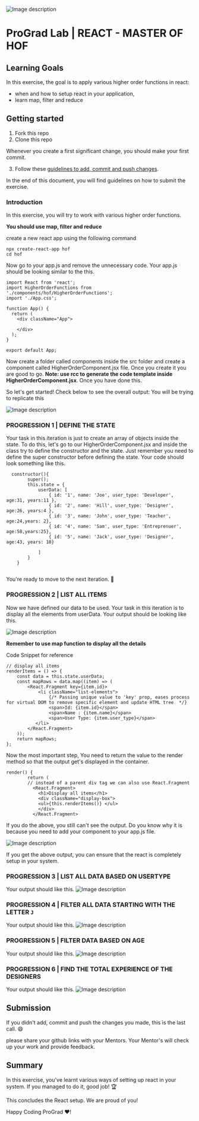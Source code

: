 
![Image description](https://i1.faceprep.in/ProGrad/prograd-logo.png)

# ProGrad Lab | REACT - MASTER OF HOF

## Learning Goals

In this exercise, the goal is to apply various higher order functions in react:

- when and how to setup react in your application,
- learn map, filter and reduce

## Getting started

1. Fork this repo
2. Clone this repo

Whenever you create a first significant change, you should make your first commit.

3. Follow these [guidelines to add, commit and push changes](https://github.com/FACEPrep-ProGrad/general-guidelines-labs-project-builders.git).

In the end of this document, you will find guidelines on how to submit the exercise.

### Introduction

In this exercise, you will try to work with various higher order functions. 

**You should use map, filter and reduce**

create a new react app using the following command
```
npx create-react-app hof
cd hof
```
Now go to your app.js and remove the unnecessary code. Your app.js should be looking similar to the this.
```
import React from 'react';
import HigherOrderFunctions from './components/hof/HigherOrderFunctions';
import './App.css';

function App() {
  return (
    <div className="App">
 
    </div>
  );
}

export default App;
```

Now create a folder called components inside the src folder and create a component called HigherOrderComponent.jsx file. Once you create it you are good to go.
**Note: use rcc to generate the code template inside HigherOrderComponent.jsx**. Once you have done this. 

So let's get started!
Check below to see the overall output: You will be trying to replicate this

![Image description](https://i1.faceprep.in/ProGrad/l2.output1.png)


### PROGRESSION 1 | DEFINE THE STATE

Your task in this iteration is just to create an array of objects inside the state. To do this, let's go to our HigherOrderComponent.jsx and inside the class try to define the constructor and the state.
Just remember you need to define the super constructor before defining the state. Your code should look something like this.

```
  constructor(){
        super();
        this.state = {
            userData: [
                { id: '1', name: 'Joe', user_type: 'Developer', age:31, years:11 },
                { id: '2', name: 'Hill', user_type: 'Designer', age:26, years:4 },
                { id: '3', name: 'John', user_type: 'Teacher', age:24,years: 2},
                { id: '4', name: 'Sam', user_type: 'Entreprenuer', age:58,years:25},
                { id: '5', name: 'Jack', user_type: 'Designer', age:43, years: 18}

            ]
        }
    }
  
```

You're ready to move to the next iteration. :raised_hands:

### PROGRESSION 2 | LIST ALL ITEMS

Now we have defined our data to be used. Your task in this iteration is to display all the elements from userData. 
Your output should be looking like this.

![Image description](https://i1.faceprep.in/ProGrad/l2.output3.png)


**Remember to use map function to display all the details**

Code Snippet for reference
```
// display all items
renderItems = () => {
    const data = this.state.userData;
    const mapRows = data.map((item) => (
        <React.Fragment key={item.id}>
            <li className="list-elements">
                {/* Passing unique value to 'key' prop, eases process for virtual DOM to remove specific element and update HTML tree  */}
                <span>Id: {item.id}</span>
                <span>Name : {item.name}</span>
                <span>User Type: {item.user_type}</span>
           </li>
        </React.Fragment>
    ));
    return mapRows;
};

```
Now the most important step, You need to return the value to the render method so that the output get's displayed in the container.

```
render() {
        return (
        // instead of a parent div tag we can also use React.Fragment
          <React.Fragment>
            <h1>Display all items</h1>
            <div className="display-box">
            <ul>{this.renderItems()} </ul>
            </div>
          </React.Fragment>
```

If you do the above, you still can't see the output. Do you know why it is because you need to add your component to your app.js file.

![Image description](https://i1.faceprep.in/ProGrad/l2.output2.png)

If you get the above output, you can ensure that the react is completely setup in your system.

### PROGRESSION 3 | LIST ALL DATA BASED ON USERTYPE

Your output should like this.
![Image description](https://i1.faceprep.in/ProGrad/l2.output4.png)

### PROGRESSION 4 | FILTER ALL DATA STARTING WITH THE LETTER `J`

Your output should like this.
![Image description](https://i1.faceprep.in/ProGrad/l2.output5.png)

### PROGRESSION 5 | FILTER DATA BASED ON AGE

Your output should like this.
![Image description](https://i1.faceprep.in/ProGrad/l2.output6.png)

### PROGRESSION 6 | FIND THE TOTAL EXPERIENCE OF THE DESIGNERS

Your output should like this.
![Image description](https://i1.faceprep.in/ProGrad/l2.output7.png)

## Submission

If you didn't add, commit and push the changes you made, this is the last call. :smile:

please share your github links with your Mentors. Your Mentor's will check up your work and provide feedback. 

## Summary

In this exercise, you've learnt various ways of setting up react in your system. If you managed to do it, good job! :trophy:

This concludes the React setup. We are proud of you!

Happy Coding ProGrad ❤️!

